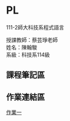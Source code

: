 # PL
111-2師大科技系程式語言

授課教師：蔡芸琤老師  
姓名：陳翰駿  
系級：科技系114級  
## 課程筆記區  
## 作業連結區 
[作業一](https://colab.research.google.com/drive/1_2pNOxoYCL4HW3lbVbhOm8p_ujlA-5By?hl=zh-tw#scrollTo=CQwxkskqHaSj)

